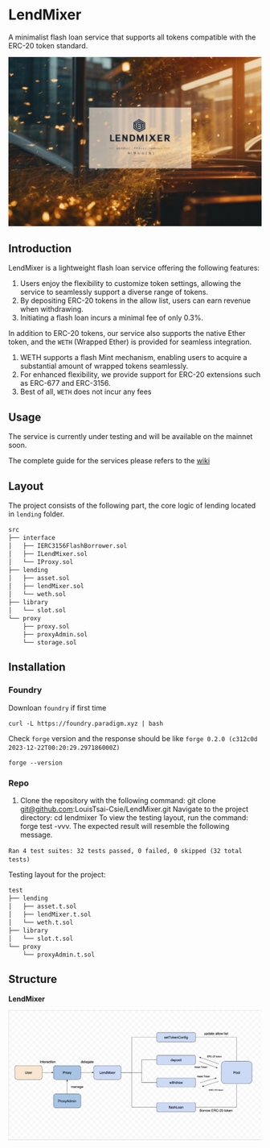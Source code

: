 # LendMixer

A minimalist flash loan service that supports all tokens compatible with the ERC-20 token standard.

![Logo](./lendmixer/img/lendmixer.jpg)

## Introduction

LendMixer is a lightweight flash loan service offering the following features:

1. Users enjoy the flexibility to customize token settings, allowing the service to seamlessly support a diverse range of tokens.
2. By depositing ERC-20 tokens in the allow list, users can earn revenue when withdrawing.
3. Initiating a flash loan incurs a minimal fee of only 0.3%.

In addition to ERC-20 tokens, our service also supports the native Ether token, and the `WETH` (Wrapped Ether) is provided for seamless integration.

1. WETH supports a flash Mint mechanism, enabling users to acquire a substantial amount of wrapped tokens seamlessly.
2. For enhanced flexibility, we provide support for ERC-20 extensions such as ERC-677 and ERC-3156.
3. Best of all, `WETH` does not incur any fees

## Usage

The service is currently under testing and will be available on the mainnet soon.

The complete guide for the services please refers to the [wiki](https://github.com/LouisTsai-Csie/LendMixer/wiki)

## Layout

The project consists of the following part, the core logic of lending located in `lending` folder.

```text
src
├── interface
│   ├── IERC3156FlashBorrower.sol
│   ├── ILendMixer.sol
│   └── IProxy.sol
├── lending
│   ├── asset.sol
│   ├── lendMixer.sol
│   └── weth.sol
├── library
│   └── slot.sol
└── proxy
    ├── proxy.sol
    ├── proxyAdmin.sol
    └── storage.sol
```




## Installation

### Foundry

Downloan `foundry` if first time

```
curl -L https://foundry.paradigm.xyz | bash
```

Check `forge` version and the response should be like `forge 0.2.0 (c312c0d 2023-12-22T00:20:29.297186000Z)`
```
forge --version
```

### Repo

1. Clone the repository with the following command: git clone git@github.com:LouisTsai-Csie/LendMixer.git
Navigate to the project directory: cd lendmixer
To view the testing layout, run the command: forge test -vvv. The expected result will resemble the following message.

`Ran 4 test suites: 32 tests passed, 0 failed, 0 skipped (32 total tests)`


Testing layout for the project:

```text
test
├── lending
│   ├── asset.t.sol
│   ├── lendMixer.t.sol
│   └── weth.t.sol
├── library
│   └── slot.t.sol
└── proxy
    └── proxyAdmin.t.sol
```


## Structure

**LendMixer**

![Sturcture](./lendmixer/img/structure.png)